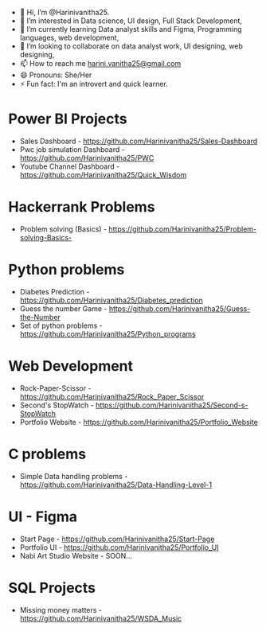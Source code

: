 - 👋 Hi, I’m @Harinivanitha25.
- 👀 I’m interested in Data science, UI design, Full Stack Development,
- 🌱 I’m currently learning Data analyst skills and Figma, Programming languages, web development, 
- 💞️ I’m looking to collaborate on data analyst work, UI designing, web designing, 
- 📫 How to reach me harini.vanitha25@gmail.com
- 😄 Pronouns: She/Her
- ⚡ Fun fact: I'm an introvert and quick learner.

# Power BI Projects
 - Sales Dashboard  - https://github.com/Harinivanitha25/Sales-Dashboard
 - Pwc job simulation Dashboard - https://github.com/Harinivanitha25/PWC
 - Youtube Channel Dashboard - https://github.com/Harinivanitha25/Quick_Wisdom

# Hackerrank Problems
 - Problem solving (Basics) - https://github.com/Harinivanitha25/Problem-solving-Basics-

# Python problems
 - Diabetes Prediction - https://github.com/Harinivanitha25/Diabetes_prediction
 - Guess the number Game - https://github.com/Harinivanitha25/Guess-the-Number
 - Set of python problems - https://github.com/Harinivanitha25/Python_programs

# Web Development
 - Rock-Paper-Scissor - https://github.com/Harinivanitha25/Rock_Paper_Scissor
 - Second's StopWatch - https://github.com/Harinivanitha25/Second-s-StopWatch
 - Portfolio Website -  https://github.com/Harinivanitha25/Portfolio_Website

# C problems
 - Simple Data handling problems - https://github.com/Harinivanitha25/Data-Handling-Level-1

# UI - Figma
 - Start Page - https://github.com/Harinivanitha25/Start-Page
 - Portfolio UI - https://github.com/Harinivanitha25/Portfolio_UI
 - Nabi Art Studio Website - SOON...

# SQL Projects
 - Missing money matters - https://github.com/Harinivanitha25/WSDA_Music


<!---
Harinivanitha25/Harinivanitha25 is a ✨ special ✨ repository because its `README.md` (this file) appears on your GitHub profile.
You can click the Preview link to take a look at your changes.
--->

